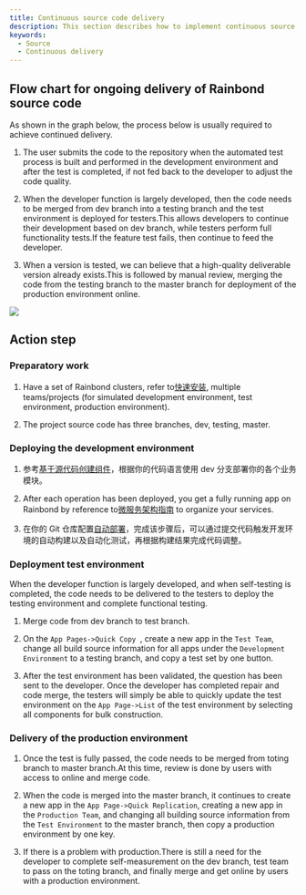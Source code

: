 ```yaml
---
title: Continuous source code delivery
description: This section describes how to implement continuous source code delivery on Rainbond
keywords:
  - Source
  - Continuous delivery
---
```


## Flow chart for ongoing delivery of Rainbond source code

As shown in the graph below, the process below is usually required to achieve continued delivery.

1. The user submits the code to the repository when the automated test process is built and performed in the development environment and after the test is completed, if not fed back to the developer to adjust the code quality.

2. When the developer function is largely developed, then the code needs to be merged from dev branch into a testing branch and the test environment is deployed for testers.This allows developers to continue their development based on dev branch, while testers perform full functionality tests.If the feature test fails, then continue to feed the developer.

3. When a version is tested, we can believe that a high-quality deliverable version already exists.This is followed by manual review, merging the code from the testing branch to the master branch for deployment of the production environment online.

<!-- ![source-delivery](https://static.goodrain.com/docs/5.10/delivery/source-delivery.jpg) -->

![](https://static.goodrain.com/docs/5.11/delivery/continuous/source-code/code-delivery.png)

## Action step

### Preparatory work

1. Have a set of Rainbond clusters, refer to[快速安装](/docs/quick-start/quick-install), multiple teams/projects (for simulated development environment, test environment, production environment).

2. The project source code has three branches, dev, testing, master.

### Deploying the development environment

1. 参考[基于源代码创建组件](../../how-to-guides/app-deploy/source-code/springboot.md)，根据你的代码语言使用 dev 分支部署你的各个业务模块。

2. After each operation has been deployed, you get a fully running app on Rainbond by reference to[微服务架构指南](/docs/microservice/overview) to organize your services.

3. 在你的 Git 仓库配置[自动部署](/docs/how-to-guides/app-deploy/gitops.md)，完成该步骤后，可以通过提交代码触发开发环境的自动构建以及自动化测试，再根据构建结果完成代码调整。

### Deployment test environment

When the developer function is largely developed, and when self-testing is completed, the code needs to be delivered to the testers to deploy the testing environment and complete functional testing.

1. Merge code from dev branch to test branch.

2. On the `App Pages->Quick Copy `, create a new app in the `Test Team`, change all build source information for all apps under the `Development Environment` to a testing branch, and copy a test set by one button.

3. After the test environment has been validated, the question has been sent to the developer. Once the developer has completed repair and code merge, the testers will simply be able to quickly update the test environment on the `App Page->List` of the test environment by selecting all components for bulk construction.

### Delivery of the production environment

1. Once the test is fully passed, the code needs to be merged from toting branch to master branch.At this time, review is done by users with access to online and merge code.

2. When the code is merged into the master branch, it continues to create a new app in the `App Page->Quick Replication`, creating a new app in the `Production Team`, and changing all building source information from the `Test Environment` to the master branch, then copy a production environment by one key.

3. If there is a problem with production.There is still a need for the developer to complete self-measurement on the dev branch, test team to pass on the toting branch, and finally merge and get online by users with a production environment.

